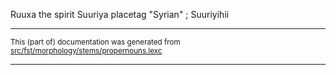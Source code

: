 

Ruuxa the spirit
Suuriya placetag "Syrian" ; Suuriyihii

* * *

<small>This (part of) documentation was generated from [src/fst/morphology/stems/propernouns.lexc](https://github.com/giellalt/lang-som/blob/main/src/fst/morphology/stems/propernouns.lexc)</small>

---

